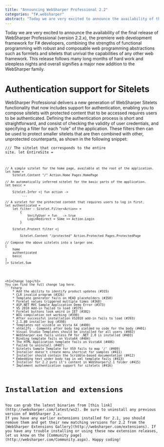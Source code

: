 ```yaml
---
title: "Announcing WebSharper Professional 2.2"
categories: "f#,websharper"
abstract: "Today we are very excited to announce the availability of the final release of WebSharper Professional (version 2.2.x), the premiere web development framework for F# developers, combining the strengths of functional programming with robust and composable web programming abstractions such as formlets and sitelets that unrival the capabilities of any other web framework.  This release follows many long months of hard work and sleepless nights and overall signifies a major new addition to the WebSharper family."
---
```

Today we are very excited to announce the availability of the final release of WebSharper Professional (version 2.2.x), the premiere web development framework for F# developers, combining the strengths of functional programming with robust and composable web programming abstractions such as formlets and sitelets that unrival the capabilities of any other web framework. This release follows many long months of hard work and sleepless nights and overall signifies a major new addition to the WebSharper family.

<h1>Authentication support for Sitelets</h1>
WebSharper Professional delivers a new generation of WebSharper Sitelets functionality that now includes support for authentication, enabling you to compose sitelets with protected content that to be accessed requires users to be authenticated. Defining the authentication process is short and straightforward, and consist of checking the validity of user credentials, and specifying a filter for each "role" of the application. These filters then can be used to protect smaller sitelets that are then combined with other, unprotected counterparts, as shown in the following snippet:

<code lang=fsharp>/// The sitelet that corresponds to the entire site.
let EntireSite =

    // A simple sitelet for the home page, available at the root of the application.
    let home = 
        Sitelet.Content "/" Action.Home Pages.HomePage

    // An automatically inferred sitelet for the basic parts of the application.
    let basic =

        Sitelet.Infer <| fun action ->
             ...

    // A sitelet for the protected content that requires users to log in first.
    let authenticated =
        let filter : Sitelet.Filter<Action> =
            {
                VerifyUser = fun _ -> true
                LoginRedirect = Some >> Action.Login
            }

        Sitelet.Protect filter <|

            Sitelet.Content "/protected" Action.Protected Pages.ProtectedPage

    // Compose the above sitelets into a larger one.
    [
        home
        authenticated
        basic
    ]
    |> Sitelet.Sum
```

<h1>Change log</h1>
You can find the full change log here.
```fsharp
    * Add the ability to identify product updates (#315)
    * CLR invalid program (#326)
    * Template generator fails on HEAD placeholders (#350)
    * Formlet values triggered multiple times (#368)
    * ASP.NET MVC Sample Application Demo Error (#373)
    * VS 2010 Add-in failed to load (#379)
    * Formlet buttons look weird in IE7 (#382)
    * WIG compilation not working (#390)
    * After successful installation VS2010 add-in fails to load (#393)
    * 2.1.80 installer bug (#398)
    * Templates not visible on Vista 64 (#400)
    * xhtml2fs - Comments after body tag yielded no code for the body (#401)
    * Visual Studio Templates should be installed for all users (#402)
    * WebSharper.exe fails unless F# for .NET 2.0 is installed (#403)
    * Binding template fails on Vista64 (#404)
    * The HTML Application template fails on Vista64 (#406)
    * Failed to uninstall (#407)
    * Sitelets Sample Template for VS9 fails to map '/' (#409)
    * Installer doesn't create menu shortcut for samples (#411)
    * Installer should contain the Scribble-based documentation (#412)
    * Embedding text under body tag in xml template fails (#413)
    * Installer for 2.2 puts it's content in WebSharper\2.1 folder (#415)
    * Implement authentication support for sitelets (#416)
```

<h1>Installation and extensions</h1>
You can grab the latest binaries from [this link](http://websharper.com/latest/ws2). Be sure to uninstall any previous version of WebSharper 2.x.
If you have any earlier extensions installed for 2.1, you should remove them and get their new matching versions for 2.2 from the [WebSharper Extensions Gallery](http://websharper.com/extensions). If you have any trouble installing or using these new extension releases, let us know on the [Community page](http://websharper.com/Community.aspx). Happy coding!